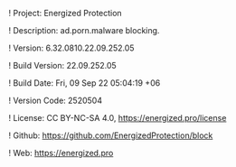 ! Project: Energized Protection

! Description: ad.porn.malware blocking.

! Version: 6.32.0810.22.09.252.05

! Build Version: 22.09.252.05

! Build Date: Fri, 09 Sep 22 05:04:19 +06

! Version Code: 2520504

! License: CC BY-NC-SA 4.0, https://energized.pro/license

! Github: https://github.com/EnergizedProtection/block

! Web: https://energized.pro
